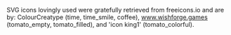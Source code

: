 SVG icons lovingly used were gratefully retrieved from freeicons.io and are by:
ColourCreatype (time, time_smile, coffee),
www.wishforge.games (tomato_empty, tomato_filled),
and 'icon king1' (tomato_colorful).